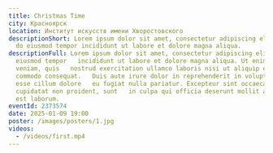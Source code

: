 ```yaml
---
title: Christmas Time
city: Красноярск
location: Институт искусств имени Хворостовского
descriptionShort: Lorem ipsum dolor sit amet, consectetur adipiscing elit, sed
  do eiusmod tempor incididunt ut labore et dolore magna aliqua.
descriptionFull: Lorem ipsum dolor sit amet, consectetur adipiscing elit, sed do
  eiusmod tempor   incididunt ut labore et dolore magna aliqua. Ut enim ad minim
  veniam, quis   nostrud exercitation ullamco laboris nisi ut aliquip ex ea
  commodo consequat.   Duis aute irure dolor in reprehenderit in voluptate velit
  esse cillum dolore   eu fugiat nulla pariatur. Excepteur sint occaecat
  cupidatat non proident, sunt   in culpa qui officia deserunt mollit anim id
  est laborum.
eventId: 2373574
date: 2025-01-09 19:00
poster: /images/posters/1.jpg
videos:
  - /videos/first.mp4
---
```


